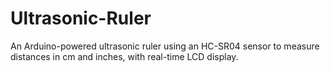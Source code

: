 # Ultrasonic-Ruler
An Arduino-powered ultrasonic ruler using an HC-SR04 sensor to measure distances in cm and inches, with real-time LCD display.
